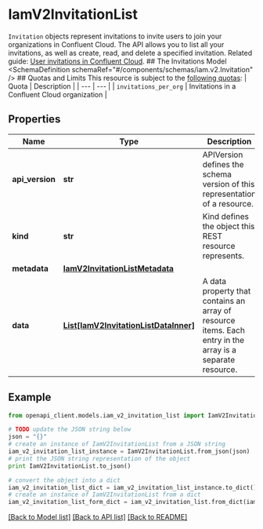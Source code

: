 # IamV2InvitationList

`Invitation` objects represent invitations to invite users to join your organizations in Confluent Cloud.  The API allows you to list all your invitations, as well as create, read, and delete a specified invitation.   Related guide: [User invitations in Confluent Cloud](https://docs.confluent.io/cloud/current/access-management/identity/user-accounts.html).  ## The Invitations Model <SchemaDefinition schemaRef=\"#/components/schemas/iam.v2.Invitation\" />  ## Quotas and Limits This resource is subject to the [following quotas](https://docs.confluent.io/cloud/current/quotas/overview.html):  | Quota | Description | | --- | --- | | `invitations_per_org` | Invitations in a Confluent Cloud organization |

## Properties
Name | Type | Description | Notes
------------ | ------------- | ------------- | -------------
**api_version** | **str** | APIVersion defines the schema version of this representation of a resource. | [readonly] 
**kind** | **str** | Kind defines the object this REST resource represents. | [readonly] 
**metadata** | [**IamV2InvitationListMetadata**](IamV2InvitationListMetadata.md) |  | 
**data** | [**List[IamV2InvitationListDataInner]**](IamV2InvitationListDataInner.md) | A data property that contains an array of resource items. Each entry in the array is a separate resource. | 

## Example

```python
from openapi_client.models.iam_v2_invitation_list import IamV2InvitationList

# TODO update the JSON string below
json = "{}"
# create an instance of IamV2InvitationList from a JSON string
iam_v2_invitation_list_instance = IamV2InvitationList.from_json(json)
# print the JSON string representation of the object
print IamV2InvitationList.to_json()

# convert the object into a dict
iam_v2_invitation_list_dict = iam_v2_invitation_list_instance.to_dict()
# create an instance of IamV2InvitationList from a dict
iam_v2_invitation_list_form_dict = iam_v2_invitation_list.from_dict(iam_v2_invitation_list_dict)
```
[[Back to Model list]](../ccloud/README.md#documentation-for-models) [[Back to API list]](../ccloud/README.md#documentation-for-api-endpoints) [[Back to README]](../ccloud/README.md)


